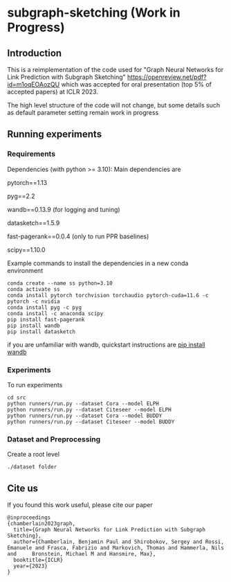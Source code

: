 # subgraph-sketching (Work in Progress)

## Introduction

This is a reimplementation of the code used for "Graph Neural Networks for Link Prediction with Subgraph Sketching" https://openreview.net/pdf?id=m1oqEOAozQU which was accepted for oral presentation (top 5% of accepted papers) at ICLR 2023.

The high level structure of the code will not change, but some details such as default parameter setting remain work in progress

## Running experiments

### Requirements
Dependencies (with python >= 3.10):
Main dependencies are

pytorch==1.13

pyg==2.2

wandb==0.13.9 (for logging and tuning)

datasketch==1.5.9

fast-pagerank==0.0.4 (only to run PPR baselines)

scipy==1.10.0

Example commands to install the dependencies in a new conda environment
```
conda create --name ss python=3.10
conda activate ss
conda install pytorch torchvision torchaudio pytorch-cuda=11.6 -c pytorch -c nvidia
conda install pyg -c pyg
conda install -c anaconda scipy
pip install fast-pagerank
pip install wandb
pip install datasketch
```

if you are unfamiliar with wandb, quickstart instructions are
[pip install wandb](https://docs.wandb.ai/quickstart)


### Experiments
To run experiments
```
cd src
python runners/run.py --dataset Cora --model ELPH
python runners/run.py --dataset Citeseer --model ELPH
python runners/run.py --dataset Cora --model BUDDY
python runners/run.py --dataset Citeseer --model BUDDY
```

### Dataset and Preprocessing

Create a root level 
```
./dataset folder
``` 

## Cite us
If you found this work useful, please cite our paper
```
@inproceedings
{chamberlain2023graph,
  title={Graph Neural Networks for Link Prediction with Subgraph Sketching},
  author={Chamberlain, Benjamin Paul and Shirobokov, Sergey and Rossi, Emanuele and Frasca, Fabrizio and Markovich, Thomas and Hammerla, Nils and     Bronstein, Michael M and Hansmire, Max},
  booktitle={ICLR}
  year={2023}
}
```

